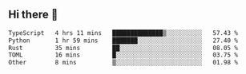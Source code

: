 ## Hi there 👋

<!--
**whirlun/whirlun** is a ✨ _special_ ✨ repository because its `README.md` (this file) appears on your GitHub profile.

Here are some ideas to get you started:

- 🔭 I’m currently working on ...
- 🌱 I’m currently learning ...
- 👯 I’m looking to collaborate on ...
- 🤔 I’m looking for help with ...
- 💬 Ask me about ...
- 📫 How to reach me: ...
- 😄 Pronouns: ...
- ⚡ Fun fact: ...
-->
<!--START_SECTION:waka-->

```txt
TypeScript   4 hrs 11 mins   ██████████████▒░░░░░░░░░░   57.43 %
Python       1 hr 59 mins    ███████░░░░░░░░░░░░░░░░░░   27.40 %
Rust         35 mins         ██░░░░░░░░░░░░░░░░░░░░░░░   08.05 %
TOML         16 mins         █░░░░░░░░░░░░░░░░░░░░░░░░   03.75 %
Other        8 mins          ▒░░░░░░░░░░░░░░░░░░░░░░░░   01.98 %
```

<!--END_SECTION:waka-->
